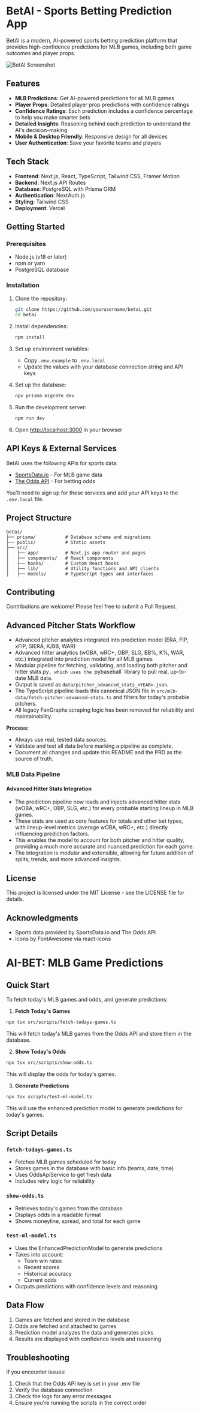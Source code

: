 # BetAI - Sports Betting Prediction App

BetAI is a modern, AI-powered sports betting prediction platform that provides high-confidence predictions for MLB games, including both game outcomes and player props.

![BetAI Screenshot](https://via.placeholder.com/800x400?text=BetAI+Screenshot)

## Features

- **MLB Predictions**: Get AI-powered predictions for all MLB games
- **Player Props**: Detailed player prop predictions with confidence ratings
- **Confidence Ratings**: Each prediction includes a confidence percentage to help you make smarter bets
- **Detailed Insights**: Reasoning behind each prediction to understand the AI's decision-making
- **Mobile & Desktop Friendly**: Responsive design for all devices
- **User Authentication**: Save your favorite teams and players

## Tech Stack

- **Frontend**: Next.js, React, TypeScript, Tailwind CSS, Framer Motion
- **Backend**: Next.js API Routes
- **Database**: PostgreSQL with Prisma ORM
- **Authentication**: NextAuth.js
- **Styling**: Tailwind CSS
- **Deployment**: Vercel

## Getting Started

### Prerequisites

- Node.js (v18 or later)
- npm or yarn
- PostgreSQL database

### Installation

1. Clone the repository:
   ```bash
   git clone https://github.com/yourusername/betai.git
   cd betai
   ```

2. Install dependencies:
   ```bash
   npm install
   ```

3. Set up environment variables:
   - Copy `.env.example` to `.env.local`
   - Update the values with your database connection string and API keys

4. Set up the database:
   ```bash
   npx prisma migrate dev
   ```

5. Run the development server:
   ```bash
   npm run dev
   ```

6. Open [http://localhost:3000](http://localhost:3000) in your browser

## API Keys & External Services

BetAI uses the following APIs for sports data:

- [SportsData.io](https://sportsdata.io/) - For MLB game data
- [The Odds API](https://the-odds-api.com/) - For betting odds

You'll need to sign up for these services and add your API keys to the `.env.local` file.

## Project Structure

```
betai/
├── prisma/           # Database schema and migrations
├── public/           # Static assets
├── src/
│   ├── app/          # Next.js app router and pages
│   ├── components/   # React components
│   ├── hooks/        # Custom React hooks
│   ├── lib/          # Utility functions and API clients
│   ├── models/       # TypeScript types and interfaces
```

## Contributing

Contributions are welcome! Please feel free to submit a Pull Request.

## Advanced Pitcher Stats Workflow

- Advanced pitcher analytics integrated into prediction model (ERA, FIP, xFIP, SIERA, K/BB, WAR)
- Advanced hitter analytics (wOBA, wRC+, OBP, SLG, BB%, K%, WAR, etc.) integrated into prediction model for all MLB games
- Modular pipeline for fetching, validating, and loading both pitcher and hitter stats.py`, which uses the `pybaseball` library to pull real, up-to-date MLB data.
- Output is saved as `data/pitcher_advanced_stats_<YEAR>.json`.
- The TypeScript pipeline loads this canonical JSON file in `src/mlb-data/fetch-pitcher-advanced-stats.ts` and filters for today's probable pitchers.
- All legacy FanGraphs scraping logic has been removed for reliability and maintainability.

**Process:**
- Always use real, tested data sources.
- Validate and test all data before marking a pipeline as complete.
- Document all changes and update this README and the PRD as the source of truth.

### MLB Data Pipeline

#### Advanced Hitter Stats Integration

- The prediction pipeline now loads and injects advanced hitter stats (wOBA, wRC+, OBP, SLG, etc.) for every probable starting lineup in MLB games.
- These stats are used as core features for totals and other bet types, with lineup-level metrics (average wOBA, wRC+, etc.) directly influencing prediction factors.
- This enables the model to account for both pitcher and hitter quality, providing a much more accurate and nuanced prediction for each game.
- The integration is modular and extensible, allowing for future addition of splits, trends, and more advanced insights.

## License

This project is licensed under the MIT License - see the LICENSE file for details.

## Acknowledgments

- Sports data provided by SportsData.io and The Odds API
- Icons by FontAwesome via react-icons 

# AI-BET: MLB Game Predictions

## Quick Start

To fetch today's MLB games and odds, and generate predictions:

1. **Fetch Today's Games**
```bash
npx tsx src/scripts/fetch-todays-games.ts
```
This will fetch today's MLB games from the Odds API and store them in the database.

2. **Show Today's Odds**
```bash
npx tsx src/scripts/show-odds.ts
```
This will display the odds for today's games.

3. **Generate Predictions**
```bash
npx tsx scripts/test-ml-model.ts
```
This will use the enhanced prediction model to generate predictions for today's games.

## Script Details

### `fetch-todays-games.ts`
- Fetches MLB games scheduled for today
- Stores games in the database with basic info (teams, date, time)
- Uses OddsApiService to get fresh data
- Includes retry logic for reliability

### `show-odds.ts`
- Retrieves today's games from the database
- Displays odds in a readable format
- Shows moneyline, spread, and total for each game

### `test-ml-model.ts`
- Uses the EnhancedPredictionModel to generate predictions
- Takes into account:
  - Team win rates
  - Recent scores
  - Historical accuracy
  - Current odds
- Outputs predictions with confidence levels and reasoning

## Data Flow
1. Games are fetched and stored in the database
2. Odds are fetched and attached to games
3. Prediction model analyzes the data and generates picks
4. Results are displayed with confidence levels and reasoning

## Troubleshooting
If you encounter issues:
1. Check that the Odds API key is set in your .env file
2. Verify the database connection
3. Check the logs for any error messages
4. Ensure you're running the scripts in the correct order 